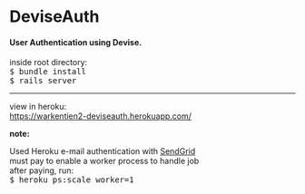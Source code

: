 # DeviseAuth

<h4>User Authentication using Devise.</h4>

inside root directory:<br>
<tt>$ bundle install</tt><br>
<tt>$ rails server</tt>  

------------------------

view in heroku:<br>
https://warkentien2-deviseauth.herokuapp.com/

<strong>note:</strong> <p> Used Heroku e-mail authentication with <a href="https://devcenter.heroku.com/articles/sendgrid">SendGrid </a><br>
must pay to enable a worker process to handle job  
after paying, run:<br>
<tt>$ heroku ps:scale worker=1</tt>
</p>
